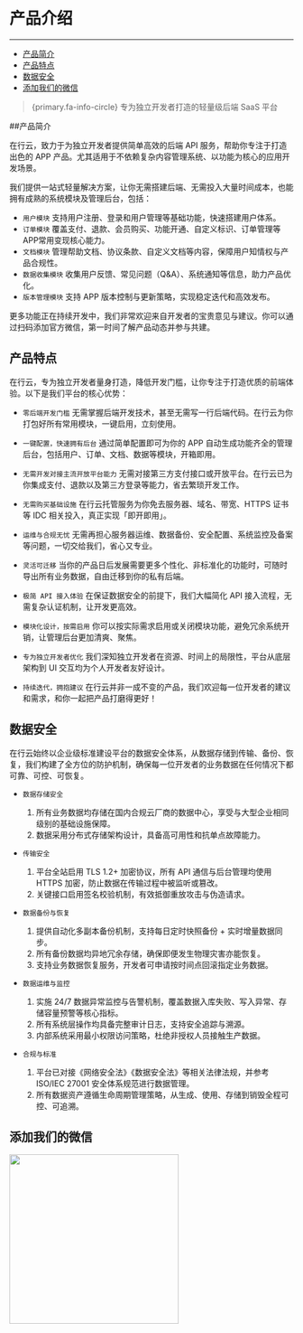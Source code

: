 # 产品介绍

---

- [产品简介](#section-1)
- [产品特点](#section-2)
- [数据安全](#section-3)
- [添加我们的微信](#section-4)

> {primary.fa-info-circle} 专为独立开发者打造的轻量级后端 SaaS 平台

<a name="section-1"></a>
##产品简介

在行云，致力于为独立开发者提供简单高效的后端 API 服务，帮助你专注于打造出色的 APP 产品。尤其适用于不依赖复杂内容管理系统、以功能为核心的应用开发场景。

我们提供一站式轻量解决方案，让你无需搭建后端、无需投入大量时间成本，也能拥有成熟的系统模块及管理后台，包括：
- `用户模块` 支持用户注册、登录和用户管理等基础功能，快速搭建用户体系。
- `订单模块` 覆盖支付、退款、会员购买、功能开通、自定义标识、订单管理等APP常用变现核心能力。
- `文档模块` 管理帮助文档、协议条款、自定义文档等内容，保障用户知情权与产品合规性。
- `数据收集模块` 收集用户反馈、常见问题（Q&A）、系统通知等信息，助力产品优化。
- `版本管理模块` 支持 APP 版本控制与更新策略，实现稳定迭代和高效发布。

更多功能正在持续开发中，我们非常欢迎来自开发者的宝贵意见与建议。你可以通过扫码添加官方微信，第一时间了解产品动态并参与共建。



<a name="section-2"></a>

## 产品特点
在行云，专为独立开发者量身打造，降低开发门槛，让你专注于打造优质的前端体验。以下是我们平台的核心优势：

- `零后端开发门槛` 无需掌握后端开发技术，甚至无需写一行后端代码。在行云为你打包好所有常用模块，一键启用，立刻使用。

- `一键配置，快速拥有后台` 通过简单配置即可为你的 APP 自动生成功能齐全的管理后台，包括用户、订单、文档、数据等模块，开箱即用。

- `无需开发对接主流开放平台能力` 无需对接第三方支付接口或开放平台。在行云已为你集成支付、退款以及第三方登录等能力，省去繁琐开发工作。

- `无需购买基础设施` 在行云托管服务为你免去服务器、域名、带宽、HTTPS 证书等 IDC 相关投入，真正实现「即开即用」。

- `运维与合规无忧` 无需再担心服务器运维、数据备份、安全配置、系统监控及备案等问题，一切交给我们，省心又专业。

- `灵活可迁移` 当你的产品日后发展需要更多个性化、非标准化的功能时，可随时导出所有业务数据，自由迁移到你的私有后端。

- `极简 API 接入体验` 在保证数据安全的前提下，我们大幅简化 API 接入流程，无需复杂认证机制，让开发更高效。

- `模块化设计，按需启用` 你可以按实际需求启用或关闭模块功能，避免冗余系统开销，让管理后台更加清爽、聚焦。

- `专为独立开发者优化` 我们深知独立开发者在资源、时间上的局限性，平台从底层架构到 UI 交互均为个人开发者友好设计。

- `持续迭代，拥抱建议` 在行云并非一成不变的产品，我们欢迎每一位开发者的建议和需求，和你一起把产品打磨得更好！

<a name="section-3"></a>
## 数据安全
在行云始终以企业级标准建设平台的数据安全体系，从数据存储到传输、备份、恢复，我们构建了全方位的防护机制，确保每一位开发者的业务数据在任何情况下都可靠、可控、可恢复。

- `数据存储安全`
	1. 所有业务数据均存储在国内合规云厂商的数据中心，享受与大型企业相同级别的基础设施保障。
	2. 数据采用分布式存储架构设计，具备高可用性和抗单点故障能力。

- `传输安全`
	1. 平台全站启用 TLS 1.2+ 加密协议，所有 API 通信与后台管理均使用 HTTPS 加密，防止数据在传输过程中被监听或篡改。
	2. 关键接口启用签名校验机制，有效抵御重放攻击与伪造请求。

- `数据备份与恢复`
	1. 提供自动化多副本备份机制，支持每日定时快照备份 + 实时增量数据同步。
	2. 所有备份数据均异地冗余存储，确保即便发生物理灾害亦能恢复。
	3. 支持业务数据恢复服务，开发者可申请按时间点回滚指定业务数据。

- `数据运维与监控`
	1. 实施 24/7 数据异常监控与告警机制，覆盖数据入库失败、写入异常、存储容量预警等核心指标。
	2. 所有系统层操作均具备完整审计日志，支持安全追踪与溯源。
	3. 内部系统采用最小权限访问策略，杜绝非授权人员接触生产数据。

- `合规与标准`
	1. 平台已对接《网络安全法》《数据安全法》等相关法律法规，并参考 ISO/IEC 27001 安全体系规范进行数据管理。
	2. 所有数据资产遵循生命周期管理策略，从生成、使用、存储到销毁全程可控、可追溯。

<a name="section-4"></a>
## 添加我们的微信
<image src="/images/wechat.jpg" width="300px"/>